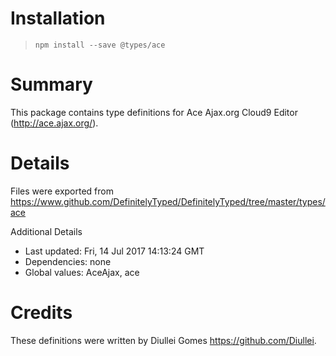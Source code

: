# Installation
> `npm install --save @types/ace`

# Summary
This package contains type definitions for Ace Ajax.org Cloud9 Editor (http://ace.ajax.org/).

# Details
Files were exported from https://www.github.com/DefinitelyTyped/DefinitelyTyped/tree/master/types/ace

Additional Details
 * Last updated: Fri, 14 Jul 2017 14:13:24 GMT
 * Dependencies: none
 * Global values: AceAjax, ace

# Credits
These definitions were written by Diullei Gomes <https://github.com/Diullei>.
